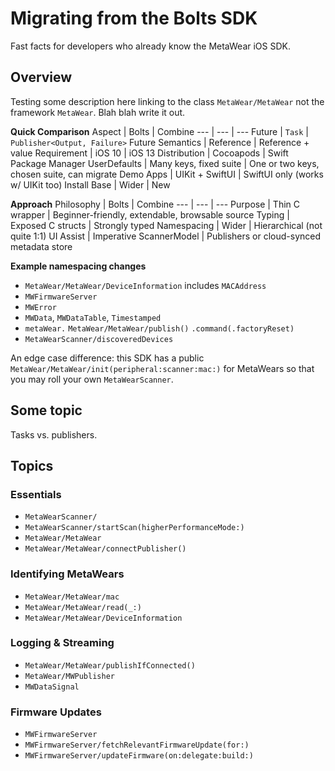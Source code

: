 # Migrating from the Bolts SDK

Fast facts for developers who already know the MetaWear iOS SDK.

## Overview

Testing some description here linking to the class ``MetaWear/MetaWear`` not the framework ``MetaWear``. Blah blah write it out.

**Quick Comparison**
Aspect | Bolts | Combine 
--- | --- | ---
Future      | `Task` | `Publisher<Output, Failure>`
Future Semantics   | Reference | Reference + value
Requirement | iOS 10 | iOS 13
Distribution | Cocoapods | Swift Package Manager
UserDefaults | Many keys, fixed suite | One or two keys, chosen suite, can migrate
Demo Apps | UIKit + SwiftUI | SwiftUI only (works w/ UIKit too)
Install Base | Wider | New

**Approach**
Philosophy | Bolts | Combine 
--- | --- | ---
Purpose | Thin C wrapper | Beginner-friendly, extendable, browsable source
Typing | Exposed C structs | Strongly typed
Namespacing | Wider | Hierarchical (not quite 1:1)
UI Assist | Imperative ScannerModel | Publishers or cloud-synced metadata store

**Example namespacing changes**
- ``MetaWear/MetaWear/DeviceInformation`` includes ``MACAddress``
- ``MWFirmwareServer``
- ``MWError``
- ``MWData``, ``MWDataTable``, ``Timestamped``
- `metaWear.` ``MetaWear/MetaWear/publish()`` `.command(.factoryReset)`
- ``MetaWearScanner/discoveredDevices``

An edge case difference: this SDK has a public ``MetaWear/MetaWear/init(peripheral:scanner:mac:)`` for MetaWears so that you may roll your own ``MetaWearScanner``.

## Some topic

Tasks vs. publishers.



## Topics

### Essentials

- ``MetaWearScanner/``
- ``MetaWearScanner/startScan(higherPerformanceMode:)``
- ``MetaWear/MetaWear``
- ``MetaWear/MetaWear/connectPublisher()``

### Identifying MetaWears

- ``MetaWear/MetaWear/mac``
- ``MetaWear/MetaWear/read(_:)``
- ``MetaWear/MetaWear/DeviceInformation``

### Logging & Streaming

- ``MetaWear/MetaWear/publishIfConnected()``
- ``MetaWear/MWPublisher``
- ``MWDataSignal``

### Firmware Updates

- ``MWFirmwareServer``
- ``MWFirmwareServer/fetchRelevantFirmwareUpdate(for:)``
- ``MWFirmwareServer/updateFirmware(on:delegate:build:)``
